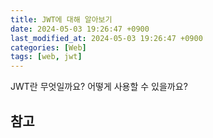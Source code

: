 ```yaml
---
title: JWT에 대해 알아보기
date: 2024-05-03 19:26:47 +0900
last_modified_at: 2024-05-03 19:26:47 +0900
categories: [Web]
tags: [web, jwt]
---
```


JWT란 무엇일까요? 어떻게 사용할 수 있을까요?

##

## 참고

[]()

